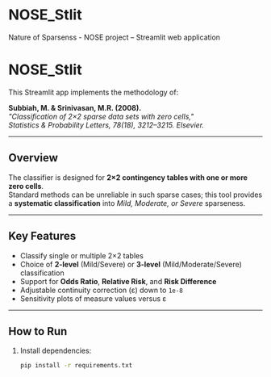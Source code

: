 # NOSE_Stlit
Nature of Sparsenss - NOSE project – Streamlit web application

# NOSE_Stlit

This Streamlit app implements the methodology of:

**Subbiah, M. & Srinivasan, M.R. (2008).**  
*"Classification of 2×2 sparse data sets with zero cells,"*  
*Statistics & Probability Letters, 78(18), 3212–3215. Elsevier.*

---

## Overview
The classifier is designed for **2×2 contingency tables with one or more zero cells**.  
Standard methods can be unreliable in such sparse cases; this tool provides a **systematic classification** into *Mild, Moderate, or Severe* sparseness.

---

## Key Features
- Classify single or multiple 2×2 tables  
- Choice of **2-level** (Mild/Severe) or **3-level** (Mild/Moderate/Severe) classification  
- Support for **Odds Ratio**, **Relative Risk**, and **Risk Difference**  
- Adjustable continuity correction (ε) down to `1e-8`  
- Sensitivity plots of measure values versus ε  

---

## How to Run
1. Install dependencies:
   ```bash
   pip install -r requirements.txt
